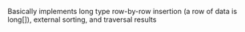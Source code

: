 Basically implements long type row-by-row insertion (a row of data is long[]), external sorting, and traversal results
